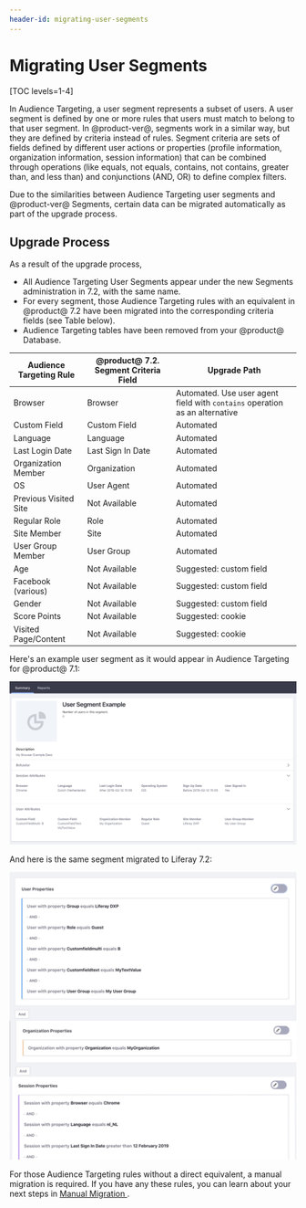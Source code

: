 ```yaml
---
header-id: migrating-user-segments
---
```


# Migrating User Segments

[TOC levels=1-4]

In Audience Targeting, a user segment represents a subset of users. A user
segment is defined by one or more rules that users must match to belong to that
user segment. In @product-ver@, segments work in a similar way, but they
are defined by criteria instead of rules. Segment criteria are sets of fields
defined by different user actions or properties (profile information,
organization information, session information) that can be combined through
operations (like equals, not equals, contains, not contains, greater than, and
less than) and conjunctions (AND, OR) to define complex filters. 

Due to the similarities between Audience Targeting user segments and
@product-ver@ Segments, certain data can be migrated automatically as part of
the upgrade process.

## Upgrade Process

As a result of the upgrade process,

- All Audience Targeting User Segments appear under the new Segments
  administration in 7.2, with the same name.
- For every segment, those Audience Targeting rules with an equivalent in
  @product@ 7.2 have been migrated into the corresponding criteria fields (see
  Table below).
- Audience Targeting tables have been removed from your @product@ Database.

| Audience Targeting Rule | @product@ 7.2. Segment Criteria Field | Upgrade Path
|---                      |---                      |---
| Browser                 | Browser                 | Automated. Use user agent field with `contains` operation as an alternative
| Custom Field            | Custom Field            | Automated
| Language                | Language                | Automated
| Last Login Date         | Last Sign In Date       | Automated
| Organization Member     | Organization            | Automated
| OS                      | User Agent              | Automated
| Previous Visited Site   | Not Available           | Automated
| Regular Role            | Role                    | Automated
| Site Member             | Site                    | Automated
| User Group Member       | User Group              | Automated
| Age                     | Not Available           | Suggested: custom field
| Facebook (various)      | Not Available           | Suggested: custom field
| Gender                  | Not Available           | Suggested: custom field
| Score Points            | Not Available           | Suggested: cookie
| Visited Page/Content    | Not Available           | Suggested: cookie

Here's an example user segment as it would appear in Audience Targeting for
@product@ 7.1:

![Figure 1: A @product@ 7.1 Audience Targeting Segment.](../../../images/migrating-audience-targeting-segment.png)

And here is the same segment migrated to Liferay 7.2:

![Figure 2: A @product@ 7.2 Segment](../../../images/migrating-new-segment.png)

For those Audience Targeting rules without a direct equivalent, a manual
migration is required. If you have any these rules, you can learn about your
next steps in 
[Manual Migration ](/docs/7-2/deploy/-/knowledge_base/d/manually-migrating-from-audience-targeting).
